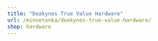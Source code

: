 ```yaml
---
title: "Deakynes True Value Hardware"
url: /minnetonka/deakynes-true-value-hardware/
shop: hardware
---
```

